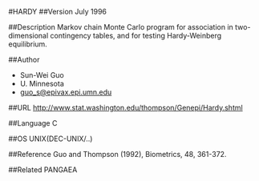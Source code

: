 #HARDY
##Version
July 1996

##Description
Markov chain Monte Carlo program for association in two-dimensional contingency tables, and for testing Hardy-Weinberg equilibrium.

##Author
* Sun-Wei Guo
* U. Minnesota
* guo_s@epivax.epi.umn.edu

##URL
http://www.stat.washington.edu/thompson/Genepi/Hardy.shtml

##Language
C

##OS
UNIX(DEC-UNIX/..)

##Reference
Guo and Thompson (1992), Biometrics, 48, 361-372.

##Related
PANGAEA

